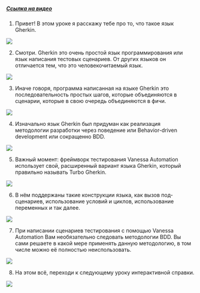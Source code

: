 ﻿##### [Ссылка на видео](https://youtu.be/34LfIOiZ1X4)

001. Привет! В этом уроке я расскажу тебе про то, что такое язык Gherkin.

![](https://vanessa-files.do.bit-erp.ru/Doc/1.2.041.1/MD/Глава03/images/000_ЧтоТакоеЯзыкGherkin.png)

002. Смотри. Gherkin это очень простой язык программирования или язык написания тестовых сценариев. От других языков он отличается тем, что это человекочитаемый язык.

![](https://vanessa-files.do.bit-erp.ru/Doc/1.2.041.1/MD/Глава03/images/001_ЧтоТакоеЯзыкGherkin.png)

003. Иначе говоря, программа написанная на языке Gherkin это последовательность простых шагов, которые объединяются в сценарии, которые в свою очередь объединяются в фичи.

![](https://vanessa-files.do.bit-erp.ru/Doc/1.2.041.1/MD/Глава03/images/002_ЧтоТакоеЯзыкGherkin.png)

004. Изначально язык Gherkin был придуман как реализация методологии разработки через поведение или Behavior-driven development или сокращенно BDD.

![](https://vanessa-files.do.bit-erp.ru/Doc/1.2.041.1/MD/Глава03/images/003_ЧтоТакоеЯзыкGherkin.png)

005. Важный момент: фреймворк тестирования Vanessa Automation использует свой, расширенный вариант языка Gherkin, который правильно называть Turbo Gherkin.

![](https://vanessa-files.do.bit-erp.ru/Doc/1.2.041.1/MD/Глава03/images/004_ЧтоТакоеЯзыкGherkin.png)

006. В нём поддержаны такие конструкции языка, как вызов под-сценариев, использование условий и циклов, использование переменных и так далее.

![](https://vanessa-files.do.bit-erp.ru/Doc/1.2.041.1/MD/Глава03/images/005_ЧтоТакоеЯзыкGherkin.png)

007. При написании сценариев тестирования с помощью Vanessa Automation Вам необязательно следовать методологии BDD. Вы сами решаете в какой мере применять данную методологию, в том числе можно её полностью неиспользовать.

![](https://vanessa-files.do.bit-erp.ru/Doc/1.2.041.1/MD/Глава03/images/006_ЧтоТакоеЯзыкGherkin.png)

008. На этом всё, переходи к следующему уроку интерактивной справки.

![](https://vanessa-files.do.bit-erp.ru/Doc/1.2.041.1/MD/Глава03/images/007_ЧтоТакоеЯзыкGherkin.png)
